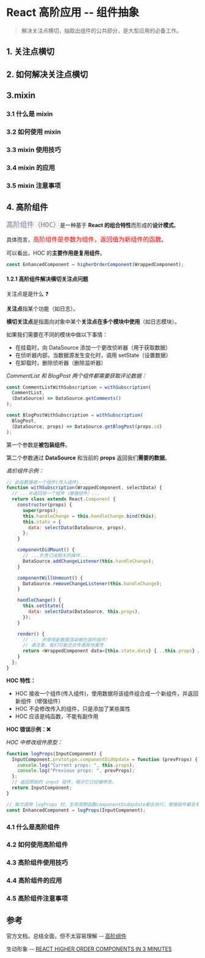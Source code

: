 # React 高阶应用 -- 组件抽象

> 解决关注点横切，抽取出组件的公共部分，是大型应用的必备工作。

## 1. 关注点横切

## 2. 如何解决关注点横切

## 3.mixin

### 3.1 什么是 mixin

### 3.2 如何使用 mixin

### 3.3 mixin 使用技巧

### 3.4 mixin 的应用

### 3.5 mixin 注意事项

## 4. 高阶组件

<code style="color: #708090; background-color: #F5F5F5; font-size: 18px">高阶组件（HOC）</code>是一种基于 **React 的组合特性**而形成的**设计模式**。

具体而言，<span style="color: #ff0000; font-size: 16px;">高阶组件是参数为组件，返回值为新组件的函数</span>。

可以看出，HOC 的**主要作用是复用组件**。

```js
const EnhancedComponent = higherOrderComponent(WrappedComponent);
```

#### 1.2.1 高阶组件解决横切关注点问题

关注点是是什么 ❓

**关注点**指某个功能（如日志）。

**横切关注点**是指面向对象中某个**关注点在多个模块中使用**（如日志模块）。

如果我们需要在不同的模块中做以下事情：

- 在挂载时，向 DataSource 添加一个更改侦听器（用于获取数据）
- 在侦听器内部，当数据源发生变化时，调用 setState（设置数据）
- 在卸载时，删除侦听器（删除监听器）

_CommentList 和 BlogPost 两个组件都需要获取评论数据：_

```js
const CommentListWithSubscription = withSubscription(
  CommentList,
  (DataSource) => DataSource.getComments()
);

const BlogPostWithSubscription = withSubscription(
  BlogPost,
  (DataSource, props) => DataSource.getBlogPost(props.id)
);
```

第一个参数是**被包装组件**。

第二个参数通过 **DataSource** 和当前的 **props** 返回我们**需要的数据**。

_高价组件示例：_

```js
// 此函数接收一个组件(传入组件)...
function withSubscription(WrappedComponent, selectData) {
  // ...并返回另一个组件（增强组件）...
  return class extends React.Component {
    constructor(props) {
      super(props);
      this.handleChange = this.handleChange.bind(this);
      this.state = {
        data: selectData(DataSource, props),
      };
    }

    componentDidMount() {
      // ...负责订阅相关的操作...
      DataSource.addChangeListener(this.handleChange);
    }

    componentWillUnmount() {
      DataSource.removeChangeListener(this.handleChange);
    }

    handleChange() {
      this.setState({
        data: selectData(DataSource, this.props),
      });
    }

    render() {
      // ... 并使用新数据渲染被包装的组件!
      // 请注意，我们可能还会传递其他属性
      return <WrappedComponent data={this.state.data} {...this.props} />;
    }
  };
}
```

**HOC 特性：**

- HOC 接收一个组件(传入组件)，使用数据将该组件组合成一个新组件，并返回新组件（增强组件）
- HOC 不会修改传入的组件，只是添加了某些属性
- HOC 应该是纯函数，不能有副作用

**HOC 错误示例：❌**

_HOC 中修改组件原型：_

```js
function logProps(InputComponent) {
  InputComponent.prototype.componentDidUpdate = function (prevProps) {
    console.log("Current props: ", this.props);
    console.log("Previous props: ", prevProps);
  };
  // 返回原始的 input 组件，暗示它已经被修改。
  return InputComponent;
}

// 每次调用 logProps 时，生命周期函数componentDidUpdate都会执行，增强组件都会有 log 输出。
const EnhancedComponent = logProps(InputComponent);
```

### 4.1 什么是高阶组件

### 4.2 如何使用高阶组件

### 4.3 高阶组件使用技巧

### 4.4 高阶组件的应用

### 4.5 高阶组件注意事项

## 参考

官方文档，总结全面，但不太容易理解 -- [高阶组件](https://zh-hans.reactjs.org/docs/higher-order-components.html)

生动形象 -- [REACT HIGHER ORDER COMPONENTS IN 3 MINUTES](https://jhey.dev/writing/react-higher-order-components-in-3-minutes/)
